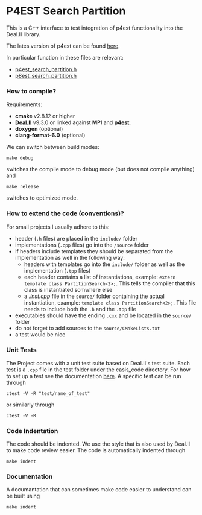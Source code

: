 # P4EST Search Partition

This is a C++ interface to test integration of p4est functionality 
into the Deal.II library.

The lates version of p4est can be found [here](https://github.com/cburstedde/p4est).

In particular function in these files are relevant: 
* [p4est_search_partition.h](https://github.com/cburstedde/p4est/blob/master/src/p4est_search.h)
* [p8est_search_partition.h](https://github.com/cburstedde/p4est/blob/master/src/p8est_search.h)


### How to compile?

Requirements:

* **cmake** v2.8.12 or higher	
*  **[Deal.II](www.dealii.org)** v9.3.0 or linked against **MPI** and [**p4est**](https://www.p4est.org/).
* **doxygen**	(optional)
* **clang-format-6.0** (optional)

	

We can switch between build modes:
```
make debug
```
switches the compile mode to debug mode (but does not compile anything) and

```
make release
```
switches to optimized mode. 


### How to extend the code (conventions)?

For small projects I usually adhere to this:

* header (`.h` files) are placed in the `include/` folder
* implementations (`.cpp` files) go into the `/source` folder
* if headers include templates they should be separated
  from the implementation as well in the following way:
  - headers with templates go into the `include/` folder
    as well as the implementation (`.tpp` files)
  - each header contains a list of instantiations, 
    example: `extern template class PartitionSearch<2>;`. This 
    tells the compiler that this class is instantiated somwhere else
  - a *.inst.cpp* file in the `source/` folder containing the
    actual instantiation, example: `template class PartitionSearch<2>;`.
    This file needs to include both the `.h` and the `.tpp` file
* executables should have the ending `.cxx` and be located in 
  the `source/` folder
* do not forget to add sources to the `source/CMakeLists.txt`
* a test would be nice


### Unit Tests

The Project comes with a unit test suite based on Deal.II's test suite.
Each test is a `.cpp` file in the test folder under the casis_code directory.
For how to set up a test see the documentation [here](https://www.dealii.org/current/users/testsuite.html).
A specific test can be run through

```
ctest -V -R "test/name_of_test"
```

or similarly through

```
ctest -V -R
```


### Code Indentation

The code should be indented. We use the style that is also used by Deal.II
to make code review easier. The code is automatically indented through

```
make indent
```


### Documentation

A documantation that can sometimes make code easier to understand
can be built using

```
make indent
```